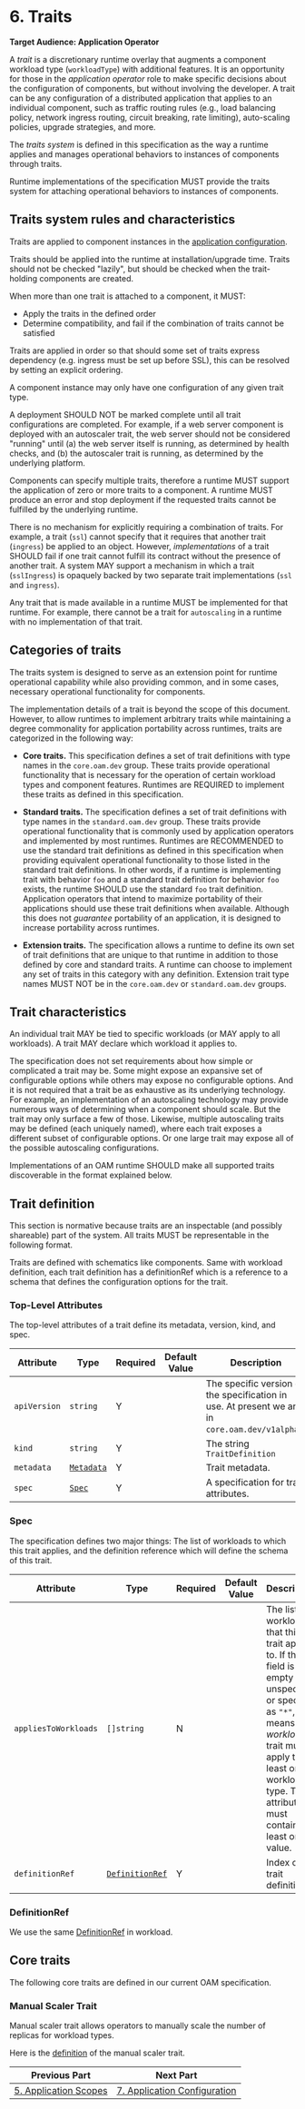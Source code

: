 # 6. Traits
**Target Audience: Application Operator**

A _trait_ is a discretionary runtime overlay that augments a component workload type (`workloadType`) with additional features. It is an opportunity for those in the _application operator_ role to make specific decisions about the configuration of components, but without involving the developer. A trait can be any configuration of a distributed application that applies to an individual component, such as traffic routing rules (e.g., load balancing policy, network ingress routing, circuit breaking, rate limiting), auto-scaling policies, upgrade strategies, and more.

The _traits system_ is defined in this specification as the way a runtime applies and manages operational behaviors to instances of components through traits.

Runtime implementations of the specification MUST provide the traits system for attaching operational behaviors to instances of components.

## Traits system rules and characteristics

Traits are applied to component instances in the [application configuration](7.application_configuration.md).

Traits should be applied into the runtime at installation/upgrade time. Traits should not be checked "lazily", but should be checked when the trait-holding components are created.

When more than one trait is attached to a component, it MUST:

- Apply the traits in the defined order
- Determine compatibility, and fail if the combination of traits cannot be satisfied

Traits are applied in order so that should some set of traits express dependency (e.g. ingress must be set up before SSL), this can be resolved by setting an explicit ordering.

A component instance may only have one configuration of any given trait type.

A deployment SHOULD NOT be marked complete until all trait configurations are completed. For example, if a web server component is deployed with an autoscaler trait, the web server should not be considered "running" until (a) the web server itself is running, as determined by health checks, and (b) the autoscaler trait is running, as determined by the underlying platform.

Components can specify multiple traits, therefore a runtime MUST support the application of zero or more traits to a component. A runtime MUST produce an error and stop deployment if the requested traits cannot be fulfilled by the underlying runtime.

There is no mechanism for explicitly requiring a combination of traits. For example, a trait (`ssl`) cannot specify that it requires that another trait (`ingress`) be applied to an object. However, _implementations_ of a trait SHOULD fail if one trait cannot fulfill its contract without the presence of another trait. A system MAY support a mechanism in which a trait (`sslIngress`) is opaquely backed by two separate trait implementations (`ssl` and `ingress`).

Any trait that is made available in a runtime MUST be implemented for that runtime. For example, there cannot be a trait for `autoscaling` in a runtime with no implementation of that trait.

## Categories of traits

The traits system is designed to serve as an extension point for runtime operational capability while also providing common, and in some cases, necessary operational functionality for components.

The implementation details of a trait is beyond the scope of this document. However, to allow runtimes to implement arbitrary traits while maintaining a degree commonality for application portability across runtimes, traits are categorized in the following way:

- **Core traits.** This specification defines a set of trait definitions with type names in the `core.oam.dev` group. These traits provide operational functionality that is necessary for the operation of certain workload types and component features. Runtimes are REQUIRED to implement these traits as defined in this specification.

 - **Standard traits.** The specification defines a set of trait definitions with type names in the `standard.oam.dev` group. These traits provide operational functionality that is commonly used by application operators and implemented by most runtimes. Runtimes are RECOMMENDED to use the standard trait definitions as defined in this specification when providing equivalent operational functionality to those listed in the standard trait definitions. In other words, if a runtime is implementing trait with behavior `foo` and a standard trait definition for behavior `foo` exists, the runtime SHOULD use the standard `foo` trait definition. Application operators that intend to maximize portability of their applications should use these trait definitions when available. Although this does not _guarantee_ portability of an application, it is designed to increase portability across runtimes.

 - **Extension traits.** The specification allows a runtime to define its own set of trait definitions that are unique to that runtime in addition to those defined by core and standard traits. A runtime can choose to implement any set of traits in this category with any definition. Extension trait type names MUST NOT be in the `core.oam.dev` or `standard.oam.dev` groups.

## Trait characteristics

An individual trait MAY be tied to specific workloads (or MAY apply to all workloads). A trait MAY declare which workload it applies to.

The specification does not set requirements about how simple or complicated a trait may be. Some might expose an expansive set of configurable options while others may expose no configurable options. And it is not required that a trait be as exhaustive as its underlying technology. For example, an implementation of an autoscaling technology may provide numerous ways of determining when a component should scale. But the trait may only surface a few of those. Likewise, multiple autoscaling traits may be defined (each uniquely named), where each trait exposes a different subset of configurable options. Or one large trait may expose all of the possible autoscaling configurations.

Implementations of an OAM runtime SHOULD make all supported traits discoverable in the format explained below.

## Trait definition

This section is normative because traits are an inspectable (and possibly shareable) part of the system. All traits MUST be representable in the following format.

Traits are defined with schematics like components. Same with workload definition, each trait definition has a definitionRef which is a reference to a schema that defines the configuration options for the trait.

### Top-Level Attributes

The top-level attributes of a trait define its metadata, version, kind, and spec.

| Attribute | Type | Required | Default Value | Description |
|-----------|------|----------|---------------|-------------|
| `apiVersion` | `string` | Y || The specific version of the specification in use. At present we are in `core.oam.dev/v1alpha2`. |
| `kind` | `string` | Y || The string `TraitDefinition` |
| `metadata` | [`Metadata`](2.overview_and_terminology.md#metadata) | Y | | Trait metadata. |
| `spec`| [`Spec`](#spec) | Y || A specification for trait attributes. |

### Spec

The specification defines two major things: The list of workloads to which this trait applies, and the definition reference which will define the schema of this trait.

| Attribute | Type | Required | Default Value | Description |
|-----------|------|----------|---------------|-------------|
| `appliesToWorkloads` | `[]string` | N | | The list of workloads that this trait applies to. If this field is empty or unspecified or specified as `"*"`, it means _any workload_. A trait must apply to at least one workload type. This attribute must contain at least one value. |
| `definitionRef` | [`DefinitionRef`](#definitionRef) | Y | | Index of the trait definition. |

### DefinitionRef

We use the same [DefinitionRef](3.workload.md#DefinitionRef) in workload.

## Core traits

The following core traits are defined in our current OAM specification.

### Manual Scaler Trait

Manual scaler trait allows operators to manually scale the number of replicas for workload types.

Here is the [definition](core/traits/manual_scaler_trait.md) of the manual scaler trait.

| Previous Part        | Next Part           |
| ------------- |-------------|
| [5. Application Scopes](5.application_scopes.md) | [7. Application Configuration](7.application_configuration.md) |
